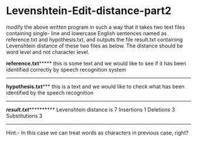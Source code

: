 # Levenshtein-Edit-distance-part2
modify the above written program in such a way that it takes two text files containing
single- line and lowercase English sentences named as reference.txt and hypothesis.txt,
and outputs the file result.txt containing Levenshtein distance of these two files as below.
The distance should be word level and not character level.

**********reference.txt***************
this is some text and we would like to see if it has been identified correctly by speech recognition 
system
***************************************
**********hypothesis.txt*************
this is a text and we would like to check what has been identified by the speech recognition
***************************************
*********result.txt******************* 
Levenshtein distance is 7
Insertions 1
Deletions 3
Substitutions 3
***************************************
Hint:-
In this case we can treat words as characters in previous case, right?
